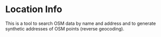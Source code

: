 # Location Info

This is a tool to search OSM data by name and address and to generate synthetic addresses of OSM points (reverse geocoding).